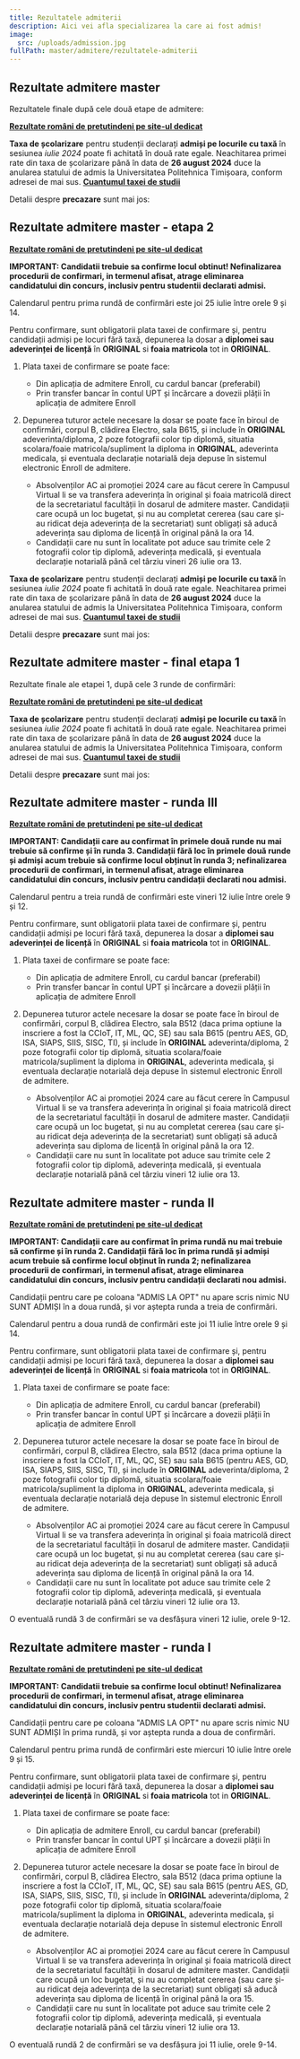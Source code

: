 ```yaml
---
title: Rezultatele admiterii
description: Aici vei afla specializarea la care ai fost admis!
image:
  src: /uploads/admission.jpg
fullPath: master/admitere/rezultatele-admiterii
---
```



## Rezultate admitere master

Rezultatele finale după cele două etape de admitere:

<Attachment label="Candidați admiși" file="/uploads/6M-E1E2-admisi-optiuni-20240725.pdf"></Attachment>
<Attachment label="Candidați respinși" file="/uploads/6M-E1E2-respinsi-20240725.pdf"></Attachment>

**[Rezultate români de pretutindeni pe site-ul dedicat](https://upt.ro/Informatii_romani-de-pretutindeni---admitere-master_1498_ro.html)**


<Attachment label="Calendarul de plată a taxei de studii" file="/uploads/adresa-taxa-admisi-pe-locuri-cu-taxa.pdf"></Attachment>
**Taxa de școlarizare** pentru studenții declarați **admiși pe locurile cu taxă** în sesiunea *iulie 2024* poate fi achitată în două rate egale.
Neachitarea primei rate din taxa de școlarizare până în data de **26 august 2024** duce la anularea statului de admis la Universitatea Politehnica Timișoara, conform adresei de mai sus.
**[Cuantumul taxei de studii](https://upt.ro/img/files/2023-2024/Admitere/HS-nr.15-15.02.2024_taxe_scolarizare.pdf)**


Detalii despre **precazare** sunt mai jos:

<Attachment label="Instrucțiuni precazare, master an 1" file="/uploads/calendar-cazare-studenti-master-an-1-sesiunea-iulie-2024.pdf"></Attachment>




## Rezultate admitere master - etapa 2

<Attachment label="Rezultate concurs admitere master - etapa 2" file="/uploads/6M-E2-20240724.pdf"></Attachment>

**[Rezultate români de pretutindeni pe site-ul dedicat](https://upt.ro/Informatii_romani-de-pretutindeni---admitere-master_1498_ro.html)**

**IMPORTANT: Candidatii trebuie sa confirme locul obtinut! Nefinalizarea procedurii de confirmari, in termenul afisat, atrage eliminarea candidatului din concurs, inclusiv pentru studentii declarati admisi.**

Calendarul pentru prima rundă de confirmări este joi 25 iulie între orele 9 și 14.

Pentru confirmare, sunt obligatorii plata taxei de confirmare și, pentru candidații admiși pe locuri fără taxă, depunerea la dosar a **diplomei sau adeverinței de licență** în **ORIGINAL** si **foaia matricola** tot in **ORIGINAL**. 

1. Plata taxei de confirmare se poate face:

   * Din aplicația de admitere Enroll, cu cardul bancar (preferabil)
   * Prin transfer bancar în contul UPT și încărcare a dovezii plății în aplicația de admitere Enroll

2. Depunerea tuturor actele necesare la dosar se poate face în biroul de confirmări, corpul B, clădirea Electro, sala B615, și include în **ORIGINAL** adeverinta/diploma, 2 poze fotografii color tip diplomă, situatia scolara/foaie matricola/supliment la diploma in **ORIGINAL**, adeverinta medicala, și eventuala declarație notarială deja depuse în sistemul electronic Enroll de admitere.

   * Absolvenților AC ai promoției 2024 care au făcut cerere în Campusul Virtual li se va transfera adeverința în original și foaia matricolă direct de la secretariatul facultății în dosarul de admitere master.
     Candidații care ocupă un loc bugetat, și nu au completat cererea (sau care și-au ridicat deja adeverința de la secretariat) sunt obligați să aducă adeverința sau diploma de licență în original până la ora 14.
   * Candidații care nu sunt în localitate pot aduce sau trimite cele 2 fotografii color tip diplomă, adeverința medicală, și eventuala declarație notarială până cel târziu vineri 26 iulie ora 13.

<Attachment label="Calendarul de plată a taxei de studii" file="/uploads/adresa-taxa-admisi-pe-locuri-cu-taxa.pdf"></Attachment>
**Taxa de școlarizare** pentru studenții declarați **admiși pe locurile cu taxă** în sesiunea *iulie 2024* poate fi achitată în două rate egale.
Neachitarea primei rate din taxa de școlarizare până în data de **26 august 2024** duce la anularea statului de admis la Universitatea Politehnica Timișoara, conform adresei de mai sus.
**[Cuantumul taxei de studii](https://upt.ro/img/files/2023-2024/Admitere/HS-nr.15-15.02.2024_taxe_scolarizare.pdf)**


Detalii despre **precazare** sunt mai jos:

<Attachment label="Instrucțiuni precazare, master an 1" file="/uploads/calendar-cazare-studenti-master-an-1-sesiunea-iulie-2024.pdf"></Attachment>


## Rezultate admitere master - final etapa 1

Rezultate finale ale etapei 1, după cele 3 runde de confirmări:

<Attachment label="Candidați admiși în etapa 1" file="/uploads/6M-E1-admisi-optiuni-20240712.pdf"></Attachment>
<Attachment label="Candidați respinși în etapa 1" file="/uploads/6M-E1-respinsi-20240712.pdf"></Attachment>

**[Rezultate români de pretutindeni pe site-ul dedicat](https://upt.ro/Informatii_romani-de-pretutindeni---admitere-master_1498_ro.html)**


<Attachment label="Calendarul de plată a taxei de studii" file="/uploads/adresa-taxa-admisi-pe-locuri-cu-taxa.pdf"></Attachment>
**Taxa de școlarizare** pentru studenții declarați **admiși pe locurile cu taxă** în sesiunea *iulie 2024* poate fi achitată în două rate egale.
Neachitarea primei rate din taxa de școlarizare până în data de **26 august 2024** duce la anularea statului de admis la Universitatea Politehnica Timișoara, conform adresei de mai sus.
**[Cuantumul taxei de studii](https://upt.ro/img/files/2023-2024/Admitere/HS-nr.15-15.02.2024_taxe_scolarizare.pdf)**


Detalii despre **precazare** sunt mai jos:

<Attachment label="Instrucțiuni precazare, master an 1" file="/uploads/calendar-cazare-studenti-master-an-1-sesiunea-iulie-2024.pdf"></Attachment>




## Rezultate admitere master - runda III

<Attachment label="Rezultate concurs admitere master - runda III" file="/uploads/6M-R3-20240711.pdf"></Attachment>

**[Rezultate români de pretutindeni pe site-ul dedicat](https://upt.ro/Informatii_romani-de-pretutindeni---admitere-master_1498_ro.html)**

**IMPORTANT: Candidații care au confirmat în primele două runde nu mai trebuie să confirme și în runda 3. Candidații fără loc în primele două runde și admiși acum trebuie să confirme locul obținut în runda 3; nefinalizarea procedurii de confirmari, in termenul afisat, atrage eliminarea candidatului din concurs, inclusiv pentru candidații declarati nou admisi.**

Calendarul pentru a treia rundă de confirmări este vineri 12 iulie între orele 9 și 12.

Pentru confirmare, sunt obligatorii plata taxei de confirmare și, pentru candidații admiși pe locuri fără taxă, depunerea la dosar a **diplomei sau adeverinței de licență** în **ORIGINAL** si **foaia matricola** tot in **ORIGINAL**. 

1. Plata taxei de confirmare se poate face:

   * Din aplicația de admitere Enroll, cu cardul bancar (preferabil)
   * Prin transfer bancar în contul UPT și încărcare a dovezii plății în aplicația de admitere Enroll
2. Depunerea tuturor actele necesare la dosar se poate face în biroul de confirmări, corpul B, clădirea Electro, sala B512 (daca prima optiune la inscriere a fost la CCIoT, IT, ML, QC, SE) sau sala B615 (pentru AES, GD, ISA, SIAPS, SIIS, SISC, TI), și include în **ORIGINAL** adeverinta/diploma, 2 poze fotografii color tip diplomă, situatia scolara/foaie matricola/supliment la diploma in **ORIGINAL**, adeverinta medicala, și eventuala declarație notarială deja depuse în sistemul electronic Enroll de admitere.

   * Absolvenților AC ai promoției 2024 care au făcut cerere în Campusul Virtual li se va transfera adeverința în original și foaia matricolă direct de la secretariatul facultății în dosarul de admitere master.
     Candidații care ocupă un loc bugetat, și nu au completat cererea (sau care și-au ridicat deja adeverința de la secretariat) sunt obligați să aducă adeverința sau diploma de licență în original până la ora 12.
   * Candidații care nu sunt în localitate pot aduce sau trimite cele 2 fotografii color tip diplomă, adeverința medicală, și eventuala declarație notarială până cel târziu vineri 12 iulie ora 13.




## Rezultate admitere master - runda II

<Attachment label="Rezultate concurs admitere master - runda II" file="/uploads/6M-R1-20240710.pdf"></Attachment>

**[Rezultate români de pretutindeni pe site-ul dedicat](https://upt.ro/Informatii_romani-de-pretutindeni---admitere-master_1498_ro.html)**

**IMPORTANT: Candidații care au confirmat în prima rundă nu mai trebuie să confirme și în runda 2. Candidații fără loc în prima rundă și admiși acum trebuie să confirme locul obținut în runda 2; nefinalizarea procedurii de confirmari, in termenul afisat, atrage eliminarea candidatului din concurs, inclusiv pentru candidații declarati nou admisi.**

Candidații pentru care pe coloana "ADMIS LA OPT" nu apare scris nimic NU SUNT ADMIȘI în a doua rundă, și vor aștepta runda a treia de confirmări.

Calendarul pentru a doua rundă de confirmări este joi 11 iulie între orele 9 și 14.

Pentru confirmare, sunt obligatorii plata taxei de confirmare și, pentru candidații admiși pe locuri fără taxă, depunerea la dosar a **diplomei sau adeverinței de licență** în **ORIGINAL** si **foaia matricola** tot in **ORIGINAL**. 

1. Plata taxei de confirmare se poate face:

   * Din aplicația de admitere Enroll, cu cardul bancar (preferabil)
   * Prin transfer bancar în contul UPT și încărcare a dovezii plății în aplicația de admitere Enroll
2. Depunerea tuturor actele necesare la dosar se poate face în biroul de confirmări, corpul B, clădirea Electro, sala B512 (daca prima optiune la inscriere a fost la CCIoT, IT, ML, QC, SE) sau sala B615 (pentru AES, GD, ISA, SIAPS, SIIS, SISC, TI), și include în **ORIGINAL** adeverinta/diploma, 2 poze fotografii color tip diplomă, situatia scolara/foaie matricola/supliment la diploma in **ORIGINAL**, adeverinta medicala, și eventuala declarație notarială deja depuse în sistemul electronic Enroll de admitere.

   * Absolvenților AC ai promoției 2024 care au făcut cerere în Campusul Virtual li se va transfera adeverința în original și foaia matricolă direct de la secretariatul facultății în dosarul de admitere master.
     Candidații care ocupă un loc bugetat, și nu au completat cererea (sau care și-au ridicat deja adeverința de la secretariat) sunt obligați să aducă adeverința sau diploma de licență în original până la ora 14.
   * Candidații care nu sunt în localitate pot aduce sau trimite cele 2 fotografii color tip diplomă, adeverința medicală, și eventuala declarație notarială până cel târziu vineri 12 iulie ora 13.

O eventuală rundă 3 de confirmări se va desfășura vineri 12 iulie, orele 9-12.

## Rezultate admitere master - runda I

<Attachment label="Rezultate concurs admitere master - runda I" file="/uploads/6m-runda1-confirm-20240709.pdf"></Attachment>

**[Rezultate români de pretutindeni pe site-ul dedicat](https://upt.ro/Informatii_romani-de-pretutindeni---admitere-master_1498_ro.html)**

**IMPORTANT: Candidatii trebuie sa confirme locul obtinut! Nefinalizarea procedurii de confirmari, in termenul afisat, atrage eliminarea candidatului din concurs, inclusiv pentru studentii declarati admisi.**

Candidații pentru care pe coloana "ADMIS LA OPT" nu apare scris nimic NU SUNT ADMIȘI în prima rundă, și vor aștepta runda a doua de confirmări.

Calendarul pentru prima rundă de confirmări este miercuri 10 iulie între orele 9 și 15.

Pentru confirmare, sunt obligatorii plata taxei de confirmare și, pentru candidații admiși pe locuri fără taxă, depunerea la dosar a **diplomei sau adeverinței de licență** în **ORIGINAL** si **foaia matricola** tot in **ORIGINAL**. 

1. Plata taxei de confirmare se poate face:

   * Din aplicația de admitere Enroll, cu cardul bancar (preferabil)
   * Prin transfer bancar în contul UPT și încărcare a dovezii plății în aplicația de admitere Enroll
2. Depunerea tuturor actele necesare la dosar se poate face în biroul de confirmări, corpul B, clădirea Electro, sala B512 (daca prima optiune la inscriere a fost la CCIoT, IT, ML, QC, SE) sau sala B615 (pentru AES, GD, ISA, SIAPS, SIIS, SISC, TI), și include în **ORIGINAL** adeverinta/diploma, 2 poze fotografii color tip diplomă, situatia scolara/foaie matricola/supliment la diploma in **ORIGINAL**, adeverinta medicala, și eventuala declarație notarială deja depuse în sistemul electronic Enroll de admitere.

   * Absolvenților AC ai promoției 2024 care au făcut cerere în Campusul Virtual li se va transfera adeverința în original și foaia matricolă direct de la secretariatul facultății în dosarul de admitere master.
     Candidații care ocupă un loc bugetat, și nu au completat cererea (sau care și-au ridicat deja adeverința de la secretariat) sunt obligați să aducă adeverința sau diploma de licență în original până la ora 15.
   * Candidații care nu sunt în localitate pot aduce sau trimite cele 2 fotografii color tip diplomă, adeverința medicală, și eventuala declarație notarială până cel târziu vineri 12 iulie ora 13.

O eventuală rundă 2 de confirmări se va desfășura joi 11 iulie, orele 9-14.